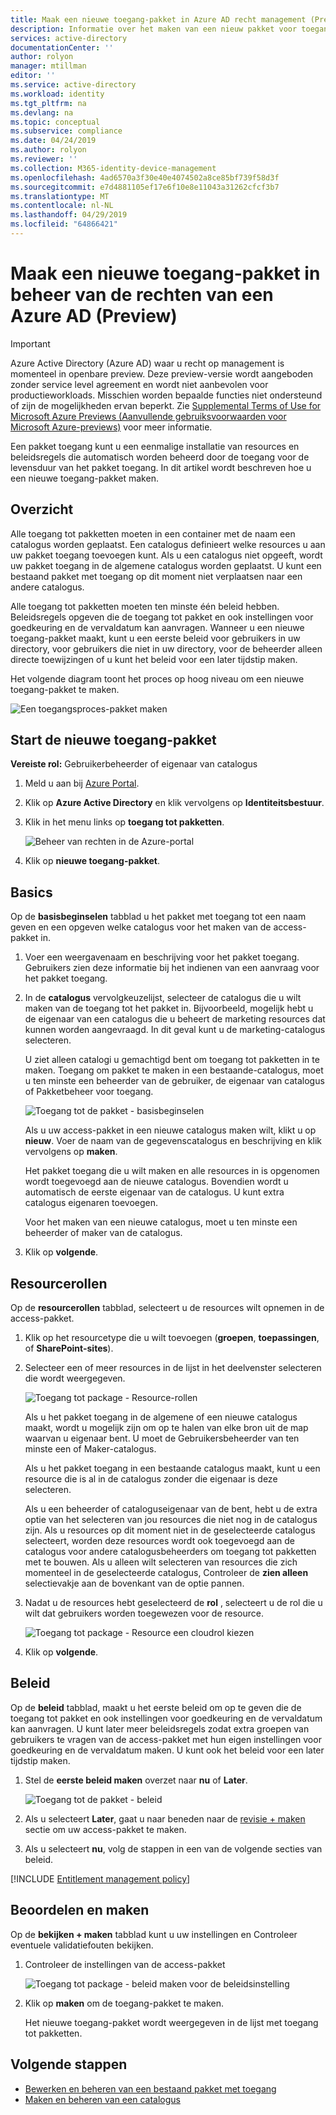 ```yaml
---
title: Maak een nieuwe toegang-pakket in Azure AD recht management (Preview) - Azure Active Directory
description: Informatie over het maken van een nieuw pakket voor toegang tot resources die u wilt delen in Azure Active Directory waar u recht op management (Preview).
services: active-directory
documentationCenter: ''
author: rolyon
manager: mtillman
editor: ''
ms.service: active-directory
ms.workload: identity
ms.tgt_pltfrm: na
ms.devlang: na
ms.topic: conceptual
ms.subservice: compliance
ms.date: 04/24/2019
ms.author: rolyon
ms.reviewer: ''
ms.collection: M365-identity-device-management
ms.openlocfilehash: 4ad6570a3f30e40e4074502a8ce85bf739f58d3f
ms.sourcegitcommit: e7d4881105ef17e6f10e8e11043a31262cfcf3b7
ms.translationtype: MT
ms.contentlocale: nl-NL
ms.lasthandoff: 04/29/2019
ms.locfileid: "64866421"
---
```

# <a name="create-a-new-access-package-in-azure-ad-entitlement-management-preview"></a>Maak een nieuwe toegang-pakket in beheer van de rechten van een Azure AD (Preview)

> [!IMPORTANT]
> Azure Active Directory (Azure AD) waar u recht op management is momenteel in openbare preview.
> Deze preview-versie wordt aangeboden zonder service level agreement en wordt niet aanbevolen voor productieworkloads. Misschien worden bepaalde functies niet ondersteund of zijn de mogelijkheden ervan beperkt.
> Zie [Supplemental Terms of Use for Microsoft Azure Previews (Aanvullende gebruiksvoorwaarden voor Microsoft Azure-previews)](https://azure.microsoft.com/support/legal/preview-supplemental-terms/) voor meer informatie.

Een pakket toegang kunt u een eenmalige installatie van resources en beleidsregels die automatisch worden beheerd door de toegang voor de levensduur van het pakket toegang. In dit artikel wordt beschreven hoe u een nieuwe toegang-pakket maken.

## <a name="overview"></a>Overzicht

Alle toegang tot pakketten moeten in een container met de naam een catalogus worden geplaatst. Een catalogus definieert welke resources u aan uw pakket toegang toevoegen kunt. Als u een catalogus niet opgeeft, wordt uw pakket toegang in de algemene catalogus worden geplaatst. U kunt een bestaand pakket met toegang op dit moment niet verplaatsen naar een andere catalogus.

Alle toegang tot pakketten moeten ten minste één beleid hebben. Beleidsregels opgeven die de toegang tot pakket en ook instellingen voor goedkeuring en de vervaldatum kan aanvragen. Wanneer u een nieuwe toegang-pakket maakt, kunt u een eerste beleid voor gebruikers in uw directory, voor gebruikers die niet in uw directory, voor de beheerder alleen directe toewijzingen of u kunt het beleid voor een later tijdstip maken.

Het volgende diagram toont het proces op hoog niveau om een nieuwe toegang-pakket te maken.

![Een toegangsproces-pakket maken](./media/entitlement-management-access-package-create/access-package-process.png)

## <a name="start-new-access-package"></a>Start de nieuwe toegang-pakket

**Vereiste rol:** Gebruikerbeheerder of eigenaar van catalogus

1. Meld u aan bij [Azure Portal](https://portal.azure.com).

1. Klik op **Azure Active Directory** en klik vervolgens op **Identiteitsbestuur**.

1. Klik in het menu links op **toegang tot pakketten**.

    ![Beheer van rechten in de Azure-portal](./media/entitlement-management-shared/elm-access-packages.png)

1. Klik op **nieuwe toegang-pakket**.

## <a name="basics"></a>Basics

Op de **basisbeginselen** tabblad u het pakket met toegang tot een naam geven en een opgeven welke catalogus voor het maken van de access-pakket in.

1. Voer een weergavenaam en beschrijving voor het pakket toegang. Gebruikers zien deze informatie bij het indienen van een aanvraag voor het pakket toegang.

1. In de **catalogus** vervolgkeuzelijst, selecteer de catalogus die u wilt maken van de toegang tot het pakket in. Bijvoorbeeld, mogelijk hebt u de eigenaar van een catalogus die u beheert de marketing resources dat kunnen worden aangevraagd. In dit geval kunt u de marketing-catalogus selecteren.

    U ziet alleen catalogi u gemachtigd bent om toegang tot pakketten in te maken. Toegang om pakket te maken in een bestaande-catalogus, moet u ten minste een beheerder van de gebruiker, de eigenaar van catalogus of Pakketbeheer voor toegang.

    ![Toegang tot de pakket - basisbeginselen](./media/entitlement-management-access-package-create/basics.png)

    Als u uw access-pakket in een nieuwe catalogus maken wilt, klikt u op **nieuw**. Voer de naam van de gegevenscatalogus en beschrijving en klik vervolgens op **maken**.

    Het pakket toegang die u wilt maken en alle resources in is opgenomen wordt toegevoegd aan de nieuwe catalogus. Bovendien wordt u automatisch de eerste eigenaar van de catalogus. U kunt extra catalogus eigenaren toevoegen.

    Voor het maken van een nieuwe catalogus, moet u ten minste een beheerder of maker van de catalogus.

1. Klik op **volgende**.

## <a name="resource-roles"></a>Resourcerollen

Op de **resourcerollen** tabblad, selecteert u de resources wilt opnemen in de access-pakket.

1. Klik op het resourcetype die u wilt toevoegen (**groepen**, **toepassingen**, of **SharePoint-sites**).

1. Selecteer een of meer resources in de lijst in het deelvenster selecteren die wordt weergegeven.

    ![Toegang tot package - Resource-rollen](./media/entitlement-management-access-package-create/resource-roles.png)

    Als u het pakket toegang in de algemene of een nieuwe catalogus maakt, wordt u mogelijk zijn om op te halen van elke bron uit de map waarvan u eigenaar bent. U moet de Gebruikersbeheerder van ten minste een of Maker-catalogus.

    Als u het pakket toegang in een bestaande catalogus maakt, kunt u een resource die is al in de catalogus zonder die eigenaar is deze selecteren.

    Als u een beheerder of cataloguseigenaar van de bent, hebt u de extra optie van het selecteren van jou resources die niet nog in de catalogus zijn. Als u resources op dit moment niet in de geselecteerde catalogus selecteert, worden deze resources wordt ook toegevoegd aan de catalogus voor andere catalogusbeheerders om toegang tot pakketten met te bouwen. Als u alleen wilt selecteren van resources die zich momenteel in de geselecteerde catalogus, Controleer de **zien alleen** selectievakje aan de bovenkant van de optie pannen.

1. Nadat u de resources hebt geselecteerd de **rol** , selecteert u de rol die u wilt dat gebruikers worden toegewezen voor de resource.

    ![Toegang tot package - Resource een cloudrol kiezen](./media/entitlement-management-access-package-create/resource-roles-role.png)

1. Klik op **volgende**.

## <a name="policy"></a>Beleid

Op de **beleid** tabblad, maakt u het eerste beleid om op te geven die de toegang tot pakket en ook instellingen voor goedkeuring en de vervaldatum kan aanvragen. U kunt later meer beleidsregels zodat extra groepen van gebruikers te vragen van de access-pakket met hun eigen instellingen voor goedkeuring en de vervaldatum maken. U kunt ook het beleid voor een later tijdstip maken.

1. Stel de **eerste beleid maken** overzet naar **nu** of **Later**.

    ![Toegang tot de pakket - beleid](./media/entitlement-management-access-package-create/policy.png)

1. Als u selecteert **Later**, gaat u naar beneden naar de [revisie + maken](#review--create) sectie om uw access-pakket te maken.

1. Als u selecteert **nu**, volg de stappen in een van de volgende secties van beleid.

[!INCLUDE [Entitlement management policy](../../../includes/active-directory-entitlement-management-policy.md)]

## <a name="review--create"></a>Beoordelen en maken

Op de **bekijken + maken** tabblad kunt u uw instellingen en Controleer eventuele validatiefouten bekijken.

1. Controleer de instellingen van de access-pakket

    ![Toegang tot package - beleid maken voor de beleidsinstelling](./media/entitlement-management-access-package-create/review-create.png)

1. Klik op **maken** om de toegang-pakket te maken.

    Het nieuwe toegang-pakket wordt weergegeven in de lijst met toegang tot pakketten.

## <a name="next-steps"></a>Volgende stappen

- [Bewerken en beheren van een bestaand pakket met toegang](entitlement-management-access-package-edit.md)
- [Maken en beheren van een catalogus](entitlement-management-catalog-create.md)
